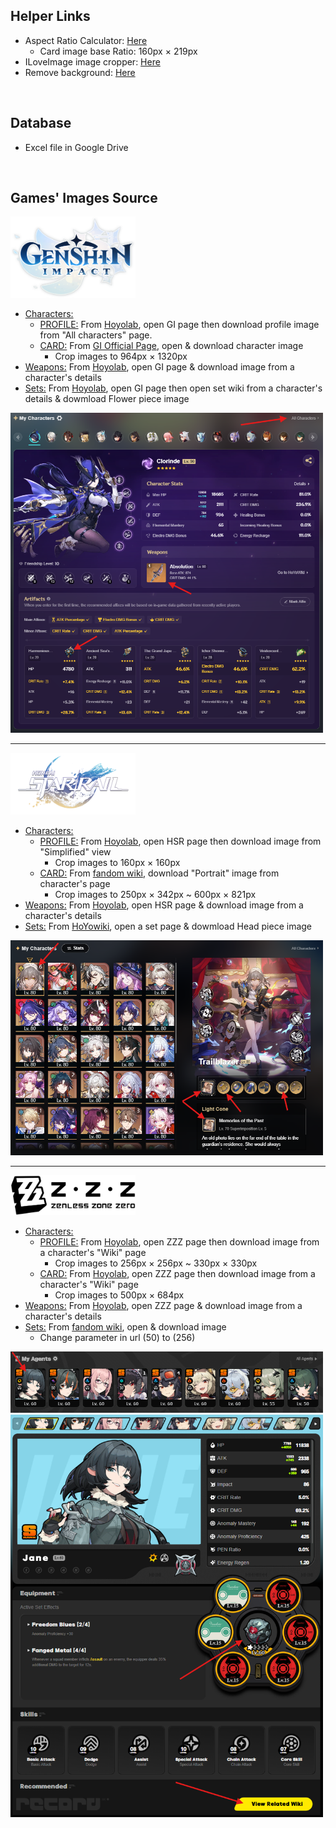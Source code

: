 ## Helper Links

- Aspect Ratio Calculator: [Here](https://andrew.hedges.name/experiments/aspect_ratio/)
  - Card image base Ratio: 160px $\times$ 219px
- ILoveImage image cropper: [Here](https://www.iloveimg.com/crop-image)
- Remove background: [Here](https://www.remove.bg/)

<br>

## Database
- Excel file in Google Drive

<br>

## Games' Images Source

<img src="assets/images/gi/GI_Logo.png" alt="Step 1" width="200"/>

- <u>Characters:</u>
  - <u>PROFILE:</u> From [Hoyolab](https://www.hoyolab.com/accountCenter/postList?id=17195645), open GI page then download profile image from "All characters" page.
  - <u>CARD:</u> From [GI Official Page](https://genshin.hoyoverse.com/en/character/mondstadt), open & download character image
    - Crop images to 964px $\times$ 1320px
- <u>Weapons:</u> From [Hoyolab](https://www.hoyolab.com/accountCenter/postList?id=17195645), open GI page & download image from a character's details
- <u>Sets:</u> From [Hoyolab](https://www.hoyolab.com/accountCenter/postList?id=17195645), open GI page then open set wiki from a character's details & dowmload Flower piece image

<img src="assets/readme/gi-image-loc-1.png" alt="Step 1" width="500"/>

---

<img src="assets/images/hsr/HSR_Logo.png" alt="Step 1" width="200"/>

- <u>Characters:</u>
  - <u>PROFILE:</u> From [Hoyolab](https://www.hoyolab.com/accountCenter/postList?id=17195645), open HSR page then download image from "Simplified" view
    - Crop images to 160px $\times$ 160px
  - <u>CARD:</u> From [fandom wiki](https://honkai-star-rail.fandom.com/wiki/Character/List), download "Portrait" image from character's page
    - Crop images to 250px $\times$ 342px ~ 600px $\times$ 821px
- <u>Weapons:</u> From [Hoyolab](https://www.hoyolab.com/accountCenter/postList?id=17195645), open HSR page & download image from a character's details
- <u>Sets:</u> From [HoYowiki](https://wiki.hoyolab.com/pc/hsr/aggregate/108), open a set page & dowmload Head piece image

<img src="assets/readme/hsr-image-loc-1.png" alt="Step 1" width="500"/>

---

<img src="assets/images/zzz/ZZZ_Logo.png" alt="Step 1" width="200"/>

- <u>Characters:</u>
  - <u>PROFILE:</u> From [Hoyolab](https://www.hoyolab.com/accountCenter/postList?id=17195645), open ZZZ page then  download image from a character's "Wiki" page
    - Crop images to 256px $\times$ 256px ~ 330px $\times$ 330px
  - <u>CARD:</u> From [Hoyolab](https://www.hoyolab.com/accountCenter/postList?id=17195645), open ZZZ page then  download image from a character's "Wiki" page
    - Crop images to 500px $\times$ 684px
- <u>Weapons:</u> From [Hoyolab](https://www.hoyolab.com/accountCenter/postList?id=17195645), open ZZZ page & download image from a character's details
- <u>Sets:</u> From [fandom wiki](https://zenless-zone-zero.fandom.com/wiki/Drive_Disc/List), open & download image
  - Change parameter in url (50) to (256)

<img src="assets/readme/zzz-image-loc-1.png" alt="Step 1" width="500"/>
<br/>
<img src="assets/readme/zzz-image-loc-2.png" alt="Step 2" width="500"/>

<br>
<br>
<br>
